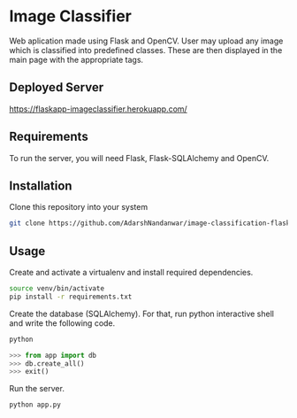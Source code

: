 # Image Classifier

Web aplication made using Flask and OpenCV. User may upload any image which is classified into predefined classes. These are then displayed in the main page with the appropriate tags.

## Deployed Server
https://flaskapp-imageclassifier.herokuapp.com/


## Requirements
To run the server, you will need Flask, Flask-SQLAlchemy and OpenCV.

## Installation

Clone this repository into your system

```bash
git clone https://github.com/AdarshNandanwar/image-classification-flask-opencv.git
```

## Usage

Create and activate a virtualenv and install required dependencies.

```bash
source venv/bin/activate
pip install -r requirements.txt
```
Create the database (SQLAlchemy). For that, run python interactive shell and write the following code.
```bash
python
```
```python
>>> from app import db
>>> db.create_all()
>>> exit()
```
Run the server.
```bash
python app.py
```

